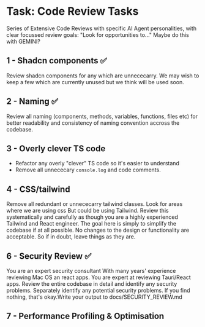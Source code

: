 # Task: Code Review Tasks

Series of Extensive Code Reviews with specific AI Agent personalities, with clear focussed review goals: "Look for opportunities to..." Maybe do this with GEMINI?

## 1 - Shadcn components ✅

Review shadcn components for any which are unnececarry. We may wish to keep a few which are currently unused but we think will be used soon.

## 2 - Naming ✅

Review all naming (components, methods, variables, functions, files etc) for better readability and consistency of naming convention accross the codebase.

## 3 - Overly clever TS code

- Refactor any overly "clever" TS code so it's easier to understand
- Remove all unnececary `console.log` and code comments.

## 4 - CSS/tailwind

Remove all redundant or unnececarry tailwind classes. Look for areas where we are using css But could be using Tailwind. Review this systematically and carefully as though you are a highly experienced Tailwind and React engineer. The goal here is simply to simplify the codebase if at all possible. No changes to the design or functionality are acceptable. So if in doubt, leave things as they are.

## 6 - Security Review ✅

You are an expert security consultant With many years' experience reviewing Mac OS an react apps. You are expert at reviewing Tauri/React apps. Review the entire codebase in detail and identify any security problems. Separately identify any potential security problems. If you find nothing, that's okay.Write your output to docs/SECURITY_REVIEW.md

## 7 - Performance Profiling & Optimisation
